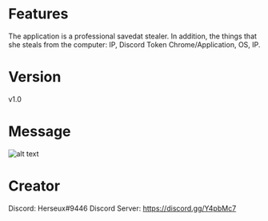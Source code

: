 # Features

The application is a professional savedat stealer. In addition, the things that she steals from the computer: IP, Discord Token Chrome/Application, OS, IP.

# Version

v1.0

# Message

![alt text](https://cdn.discordapp.com/attachments/712590244888969220/717186401325809764/Screenshot_3.png)

# Creator

Discord: Herseux#9446
Discord Server: https://discord.gg/Y4pbMc7   
